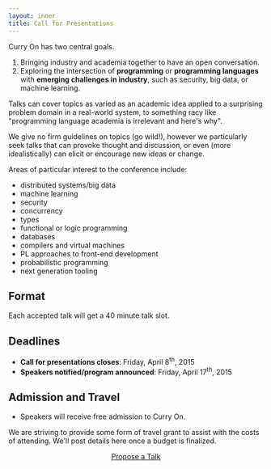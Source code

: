 ```yaml
---
layout: inner
title: Call for Presentations
---
```


Curry On has two central goals.

1. Bringing industry and academia together to have an open conversation.
2. Exploring the intersection of <b><span class="green">programming</span></b> or <b><span class="green">programming languages</span></b> with <b><span class="green">emerging challenges in industry</span></b>, such as security, big data, or machine learning.

Talks can cover topics as varied as an academic idea applied to a surprising
problem domain in a real-world system, to something racy like "programming
language academia is irrelevant and here's why".

We give no firm guidelines on topics (go wild!), however we particularly seek
talks that can provoke thought and discussion, or even (more idealistically)
can elicit or encourage new ideas or change.

Areas of particular interest to the conference include:

- distributed systems/big data
- machine learning
- security
- concurrency
- types
- functional or logic programming
- databases
- compilers and virtual machines
- PL approaches to front-end development
- probabilistic programming
- next generation tooling

## Format

Each accepted talk will get a 40 minute talk slot.

## Deadlines

- **<span class="white">Call for presentations closes</span>**: Friday, April 8<sup>th</sup>, 2015
- **<span class="white">Speakers notified/program announced</span>**: Friday, April 17<sup>th</sup>, 2015

## Admission and Travel

- Speakers will receive free admission to Curry On.

We are striving to provide some form of travel grant to assist with the costs
of attending. We'll post details here once a budget is finalized.


<center><a href="https://docs.google.com/forms/d/1BGDfgnUUR4EH7XULV0Wqo_MG2HDzkVnVn0qlpMur4u8/viewform" class="btn btn-outline-inverse btn-lg">Propose a Talk</a></center>


<div class="pad-bottom"></div>